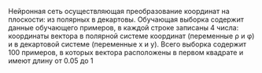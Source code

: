 Нейронная сеть осуществляющая преобразование координат на плоскости: из полярных в декартовы. 
Обучающая выборка содержит данные обучающего примеров, в каждой строке записаны 4 числа: координаты вектора в полярной системе координат (переменные ρ и φ) и в декартовой системе (переменные x и y). 
Всего выборка содержит 100 примеров, в которых вектора расположены в первом квадрате и имеют длину от 0.05 до 1
